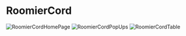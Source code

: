 ﻿# RoomierCord

![RoomierCordHomePage](https://user-images.githubusercontent.com/75634260/132931600-55a9388a-8204-4332-9d9d-f699d45e627a.png)
![RoomierCordPopUps](https://user-images.githubusercontent.com/75634260/132931609-9528fc51-5c22-4615-aebe-0576f3989e55.png)
![RoomierCordTable](https://user-images.githubusercontent.com/75634260/132931607-4b2126c3-04dc-4f02-8242-b3db8ed5de92.png)

